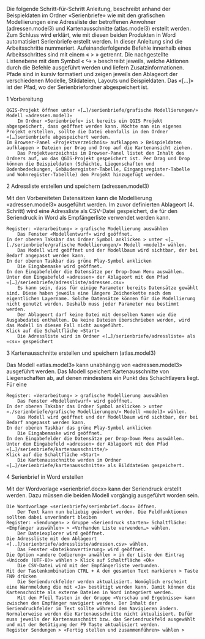  

 

Die folgende Schritt-für-Schritt Anleitung, beschreibt anhand der Beispieldaten im Ordner «Serienbriefe» wie mit den grafischen Modellierungen eine Adressliste der betroffenen Anwohner (adressen.model3) und Kartenausschnitte (atlas.model3) erstellt werden. Zum Schluss wird erklärt, wie mit diesen beiden Produkten in Word automatisiert Serienbriefe erstellt werden. In dieser Anleitung sind die Arbeitsschritte nummeriert. Aufeinanderfolgende Befehle innerhalb eines Arbeitsschrittes sind mit einem « > » getrennt. Die nachgestellte Listenebene mit dem Symbol « ↪ » beschreibt jeweils, welche Aktionen durch die Befehle ausgeführt werden und liefern Zusatzinformationen. Pfade sind in kursiv formatiert und zeigen jeweils den Ablageort der verschiedenen Modelle, Stildateien, Layouts und Beispieldaten. Das «[…]» ist der Pfad, wo der Serienbriefordner abgespeichert ist.  

 
1 Vorbereitung

    QGIS-Projekt öffnen unter «[…]/serienbriefe/grafische Modellierungen/» Modell «adressen.model3»
        Im Ordner «Serienbriefe» ist bereits ein QGIS Projekt abgespeichert, dass geöffnet werden kann. Möchte man ein eigenes Projekt erstellen, sollte die Datei ebenfalls in den Ordner «[…]serienbriefe abgespeichert werden.
    Im Browser-Panel «Projektverzeichnis» aufklappen > Beispieldaten aufklappen > Dateien per Drag und Drop auf die Kartenansicht ziehen.
        Das Projektverzeichnis im Browser-Panel listet den Inhalt des Ordners auf, wo das QGIS-Projekt gespeichert ist. Per Drag und Drop können die Beispieldaten (Schächte, Liegenschaften und Bodenbedeckungen, Gebäuderegister-Tabelle, Eingangsregister-Tabelle und Wohnregister-Tabellle) dem Projekt hinzugefügt werden.

2 Adressliste erstellen und speichern (adressen.model3)

Mit den Vorbereiteten Datensätzen kann die Modellierung «adressen.model3» ausgeführt werden. Im zuvor definierten Ablageort (4. Schritt) wird eine Adressliste als CSV-Datei gespeichert, die für den Seriendruck in Word als Empfängerliste verwendet werden kann.

    Register: «Verarbeitung» > grafische Modellierung auswählen
        Das Fenster «Modellentwurf» wird geöffnet.
    In der oberen Taksbar das Ordner Symbol anklicken > unter «[…[./serienbriefe/grafische Modellierungen/» Modell «model3» wählen.
        Das Modell wird geöffnet und der Modellbaum wird sichtbar, der bei Bedarf angepasst werden kann.
    In der oberen Taskbar das grüne Play-Symbol anklicken
        Die Eingabemaske wird geöffnet.
    In den Eingabefelder die Datensätze per Drop-Down Menu auswählen. Unter dem Eingabefeld «adressen» der Ablageort mit dem Pfad «[…]/serienbriefe/adressliste/adressen.csv»
        Es kann sein, dass für einige Parameter bereits Datensätze gewählt sind. Diese haben jeweils eine längere Zeichenkette nach dem eigentlichen Layername. Solche Datensätze können für die Modellierung nicht genutzt werden. Deshalb muss jeder Parameter neu bestimmt werden.
        Der Ablageort darf keine Datei mit denselben Namen wie die Ausgabedatei enthalten. Da keine Dateien überschrieben werden, wird das Modell in diesem Fall nicht ausgeführt.
    Klick auf die Schaltfläche «Start»
        Die Adressliste wird im Ordner «[…]/serienbriefe/adressliste» als «csv» gespeichert 

3 Kartenausschnitte erstellen und speichern (atlas.model3)

Das Modell «atlas.model3» kann unabhängig von «adressen.model3» ausgeführt werden. Das Modell speichert Kartenausschnitte von Liegenschaften ab, auf denen mindestens ein Punkt des Schachtlayers liegt. Für eine

 

    Register: «Verarbeitung» > grafische Modellierung auswählen
        Das Fenster «Modellentwurf» wird geöffnet.
    In der oberen Taksbar das Ordner Symbol anklicken > unter «./serienbriefe/grafische Modellierungen/» Modell «model3» wählen.
        Das Modell wird geöffnet und der Modellbaum wird sichtbar, der bei Bedarf angepasst werden kann.
    In der oberen Taskbar das grüne Play-Symbol anklicken
        Die Eingabemaske wird geöffnet.
    In den Eingabefelder die Datensätze per Drop-Down Menu auswählen. Unter dem Eingabefeld «adressen» der Ablageort mit dem Pfad «[…]/serienbriefe/kartenausschnitte/»
    Klick auf die Schaltfläche «Start»
        Die Kartenausschnitte werden im Ordner «[…]/serienbriefe/kartenausschnitte» als Bilddateien gespeichert.

4 Serienbrief in Word erstellen

Mit der Wordvorlage «serienbrief.docx» kann der Seriendruck erstellt werden. Dazu müssen die beiden Modell vorgängig ausgeführt worden sein.

 

    Die Wordvorlage «serienbriefe/serienbrief.docx» öffnen.
        Der Text kann nun beliebig geändert werden. Die Feldfunktionen sollten dabei unverändert bleiben
    Register: «Sendungen» > Gruppe «Seriendruck starten» Schaltfläche: «Empfänger auswählen» > «Vorhanden Liste verwenden…» wählen.
        Der Dateiexplorer wird geöffnet.
    Die Adressliste mit dem Ablageort «[..]/serienbriefe/adressliste/adressen.csv» wählen.
        Das Fenster «Dateikonvertierung» wird geöffnet.
    Die Option «andere Codierung» anwählen > in der Liste den Eintrag «Unicode (UTF-8)» wählen > Klick auf Schaltfläche «Ok»
        Die CSV-Datei wird mit der Empfängerliste verbunden.
    Mit der Tastenkombination CTRL + A den gesamten Text markieren > Taste FN9 drücken
        Die Seriendurckfelder werden aktualisiert. Womöglich erscheint eine Warnmeldung die mit «Ja» bestätigt werden kann. Damit können die Kartenschnitte als externe Dateien in Word integriert werden.
        Mit den Pfeil Tasten in der Gruppe «Vorschau und Ergebnisse» kann zwischen den Empfänger navigiert werden. Der Inhalt der Seriendruckfelder im Text sollte während dem Navigieren ändern. Normalerweise werden die Kartenausschnitte nicht aktualisiert. Dafür muss jeweils der Kartenausschnitt bzw. das Seriendruckfeld ausgewählt und mit der Betätigung der F9 Taste aktualisiert werden.
    Register Sendungen > «Fertig stellen und zusammenführen» wählen >

 

 
